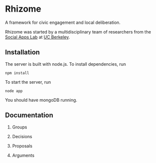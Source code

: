 Rhizome
=======

A framework for civic engagement and local deliberation.

Rhizome was started by a multidisciplinary team of researchers from the [Social Apps Lab](http://socialappslab.com/) at [UC Berkeley](http://berkeley.edu/).

Installation
------------

The server is built with node.js. To install dependencies, run

    npm install

To start the server, run

    node app

You should have mongoDB running.

Documentation
-------------

1. Groups

2. Decisions

3. Proposals

4. Arguments

